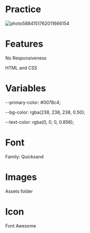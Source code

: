 # Practice

![photo5884151762011666154](https://user-images.githubusercontent.com/55801713/120153716-fa3ef180-c1e6-11eb-8e93-877f6e233c3d.jpg)

# Features
No Responsiveness

HTML and CSS

# Variables
--primary-color: #0078c4;

--bg-color: rgba(238, 238, 238, 0.50);

--text-color: rgba(0, 0, 0, 0.856);

# Font
Family: Quicksand 

# Images
Assets folder

# Icon
Font Awesome
